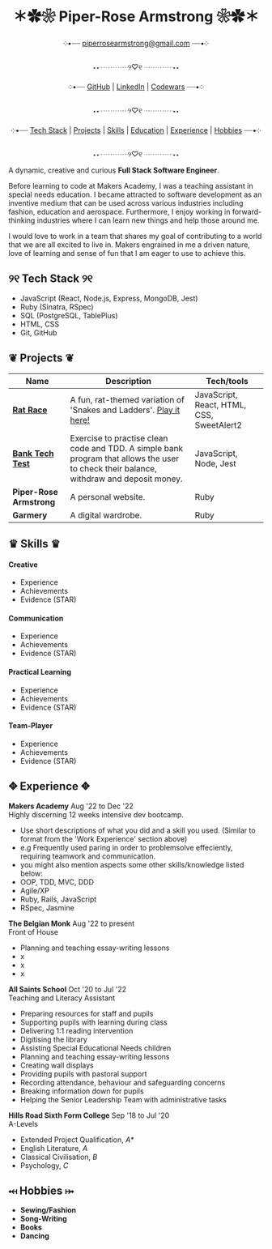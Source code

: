 <div align="center">

# ＊✿❀  Piper-Rose Armstrong  ❀✿＊ #

༶•┈┈ piperrosearmstrong@gmail.com ┈┈•༶

⋆⋆┈┈┈┈୨♡୧ ┈┈┈┈⋆⋆

༶•┈┈ [GitHub](https://github.com/piperrosearmstrong) | [LinkedIn](https://www.linkedin.com/in/piper-rose-armstrong-a20447265/) | [Codewars](https://www.codewars.com/users/piperrosearmstrong) ┈┈•༶

⋆⋆┈┈┈┈୨♡୧ ┈┈┈┈⋆⋆

༶•┈┈ [Tech Stack](https://github.com/piperrosearmstrong/CV#skills-%EF%B8%8F) | [Projects](https://github.com/piperrosearmstrong/CV#projects-) | [Skills](https://github.com/piperrosearmstrong/CV#skills-%EF%B8%8F) | [Education](https://github.com/piperrosearmstrong/CV#skills-%EF%B8%8F) | [Experience](https://github.com/piperrosearmstrong/CV#skills-%EF%B8%8F) | [Hobbies](https://github.com/piperrosearmstrong/CV#skills-%EF%B8%8F) ┈┈•༶

⋆⋆┈┈┈┈୨♡୧ ┈┈┈┈⋆⋆

</div>

A dynamic, creative and curious **Full Stack Software Engineer**. 

Before learning to code at Makers Academy, I was a teaching assistant in special needs education. I became attracted to software development as an inventive medium that can be used across various industries including fashion, education and aerospace. Furthermore, I enjoy working in forward-thinking industries where I can learn new things and help those around me. 

I would love to work in a team that shares my goal of contributing to a world that we are all excited to live in. Makers engrained in me a driven nature, love of learning and sense of fun that I am eager to use to achieve this.

## ୨୧ Tech Stack ୨୧

- JavaScript (React, Node.js, Express, MongoDB, Jest)
- Ruby (Sinatra, RSpec) 
- SQL (PostgreSQL, TablePlus)
- HTML, CSS 
- Git, GitHub

## ❦ Projects ❦

| Name                         | Description       | Tech/tools        |
| ---------------------------- | ----------------- | ----------------- |
| **[Rat Race](https://github.com/Ollie-HB/rat-race)**                 | A fun, rat-themed variation of 'Snakes and Ladders'. [Play it here!](https://rat-race-boardgame.netlify.app/) | JavaScript, React, HTML, CSS, SweetAlert2 |
| **[Bank Tech Test](https://github.com/piperrosearmstrong/bank-tech-test)** | Exercise to practise clean code and TDD. A simple bank program that allows the user to check their balance, withdraw and deposit money. | JavaScript, Node, Jest |
| **Piper-Rose Armstrong**         | A personal website. | Ruby              |
| **Garmery**                  | A digital wardrobe. | Ruby              |

## ♛ Skills ♛

#### Creative

- Experience
- Achievements
- Evidence (STAR)

#### Communication

- Experience
- Achievements
- Evidence (STAR)

#### Practical Learning

- Experience
- Achievements
- Evidence (STAR)

#### Team-Player

- Experience
- Achievements
- Evidence (STAR)

## ✥ Experience ✥

**Makers Academy** Aug '22 to Dec '22    
Highly discerning 12 weeks intensive dev bootcamp. 

- Use short descriptions of what you did and a skill you used. (Similar to format from the 'Work Experience' section above)
- e.g Frequently used paring in order to problemsolve effeciently, requiring teamwork and communication.
- you might also mention aspects some other skills/knowledge listed below: 
- OOP, TDD, MVC, DDD
- Agile/XP
- Ruby, Rails, JavaScript
- RSpec, Jasmine

**The Belgian Monk** Aug '22 to present    
Front of House

- Planning and teaching essay-writing lessons
- x
- x
- x

**All Saints School** Oct '20 to Jul '22    
Teaching and Literacy Assistant

- Preparing resources for staff and pupils
- Supporting pupils with learning during class
- Delivering 1:1 reading intervention
- Digitising the library
- Assisting Special Educational Needs children
- Planning and teaching essay-writing lessons
- Creating wall displays
- Providing pupils with pastoral support
- Recording attendance, behaviour and safeguarding concerns
- Breaking information down for pupils
- Helping the Senior Leadership Team with administrative tasks

**Hills Road Sixth Form College** Sep '18 to Jul '20    
A-Levels

- Extended Project Qualification, *A**
- English Literature, *A*
- Classical Civilisation, *B*
- Psychology, *C*

## ⤟ Hobbies ⤠

- **Sewing/Fashion**
- **Song-Writing**
- **Books**
- **Dancing**
